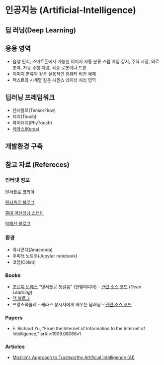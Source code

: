 # 인공지능 (Artificial-Intelligence)

## 딥 러닝(Deep Learning)


## 응용 영역

* 음성 인식, 스마트폰에서 가능한 이미지 자동 분류 스펨 메일 감지, 주식 시장, 의료 분야, 자동 주행 차량, 각종 로봇이나 드론 
* 이미지 분류와 같은 실용적인 컴퓨터 비전 예제
* 텍스트와 시계열 같은 시퀀스 데이터 처리 영역

## 딥러닝 프레임워크 

* 텐서플로(TensorFlow)
* 터치(Touch)
* 파이터치(PhyTouch)
* [케라스(Keras)](https://keras.io)


## 개발환경 구축




## 참고 자료 (Refereces) 

### 인터넷 정보

[텐서플로 코리아](facebook.com/groups/TensorFlowKR)

[텐서플로 볼로그](tensorflowkorea.wordpress.com)

[홍대 머신러닝 스터디](meetup.com/Hongdae-Machin-Learning-Study)

[박해선 블로그](https://tensorflow.blog)


### 환경

* 아나콘다(Anaconda)
* 주피터 노트북(Jupyter notebook) 
* 코랩(Colab)

### Books

* [조르디 토레스](https://torres.ai/publicaciones-investigacion/) "텐서플로 첫걸음" (한빛미디어) - [관련 소스 코드](http://git.io/v64JG) (*Deep Learning*)
* [책 볼로그](https://tensorflow.blog/tag/jordi-torres/)
* 프랑소와숄레 - 케라스 창시자에게 배우는 딥러닝 - [관련 소스 코드](https://github.com/rickiepark/deep-learning-with-python-notebook/)


### Papers

* F. Richard Yu, "From the Internet of Information to the Internet of Intelligence," arXiv:1909.08068v1

### Articles

* [Mozilla's Approach to Trustworthy Artificial Intelligence (AI)](https://foundation.mozilla.org/en/blog/mozillas-approach-to-trustworthy-artificial-intelligence-ai/?utm_source=newsletter-mofo&utm_medium=email&utm_campaign=AIwhatweredoing&utm_term=5167532)

